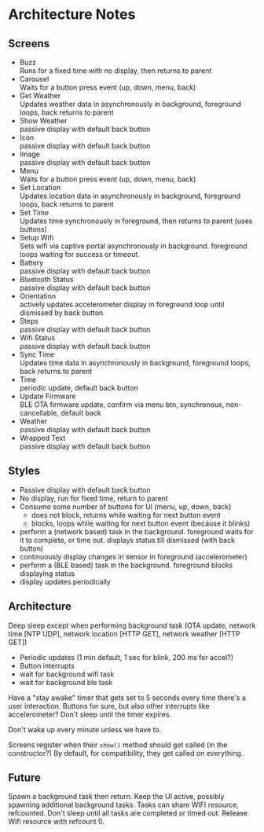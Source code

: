 # Architecture Notes

## Screens

* Buzz  
  Runs for a fixed time with no display, then returns to parent
* Carousel  
  Waits for a button press event (up, down, menu, back)
* Get Weather  
  Updates weather data in asynchronously in background, foreground loops, back returns to parent
* Show Weather  
  passive display with default back button
* Icon  
  passive display with default back button
* Image  
  passive display with default back button
* Menu  
  Waits for a button press event (up, down, menu, back)
* Set Location  
  Updates location data in asynchronously in background, foreground loops, back returns to parent
* Set Time  
  Updates time synchronously in foreground, then returns to parent (uses buttons)
* Setup Wifi  
  Sets wifi via captive portal asynchronously in background. foreground loops waiting for success or timeout.
* Battery  
  passive display with default back button
* Bluetooth Status  
  passive display with default back button
* Orientation  
  actively updates accelerometer display in foreground loop until dismissed by back button
* Steps  
  passive display with default back button
* Wifi Status  
  passive display with default back button
* Sync Time  
  Updates time data in asynchronously in background, foreground loops, back returns to parent
* Time  
  periodic update, default back button
* Update Firmware  
  BLE OTA firmware update, confirm via menu btn, synchronous, non-cancellable, default back
* Weather  
  passive display with default back button 
* Wrapped Text  
  passive display with default back button

## Styles

* Passive display with default back button
* No display, run for fixed time, return to parent
* Consume some number of buttons for UI (menu, up, down, back)
  * does not block, returns while waiting for next button event
  * blocks, loops while waiting for next button event (because it blinks)
* perform a (network based) task in the background. foreground waits for it to complete, or time out. displays status till dismissed (with back button)
* continuously display changes in sensor in foreground (accelerometer)
* perform a (BLE based) task in the background. foreground blocks displaying status
* display updates periodically

## Architecture

Deep sleep except when performing background task (OTA update, network time [NTP UDP], network location [HTTP GET], network weather [HTTP GET])

* Periodic updates (1 min default, 1 sec for blink, 200 ms for accel?)
* Button interrupts
* wait for background wifi task
* wait for background ble task

Have a "stay awake" timer that gets set to 5 seconds every time there's a user interaction. Buttons for sure, but also other interrupts like accelerometer? Don't sleep until the timer expires.

Don't wake up every minute unless we have to.

Screens register when their `show()` method should get called (in the constructor?) By default, for compatibility, they get called on everything.

## Future

Spawn a background task then return. Keep the UI active, possibly spawning additional background tasks. Tasks can share WIFI resource, refcounted. Don't sleep until all tasks are completed or timed out. Release Wifi resource with refcount 0.
